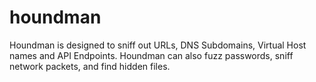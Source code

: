 # houndman
Houndman is designed to sniff out URLs, DNS Subdomains, Virtual Host names and API Endpoints. Houndman can also fuzz passwords, sniff network packets, and find hidden files.
